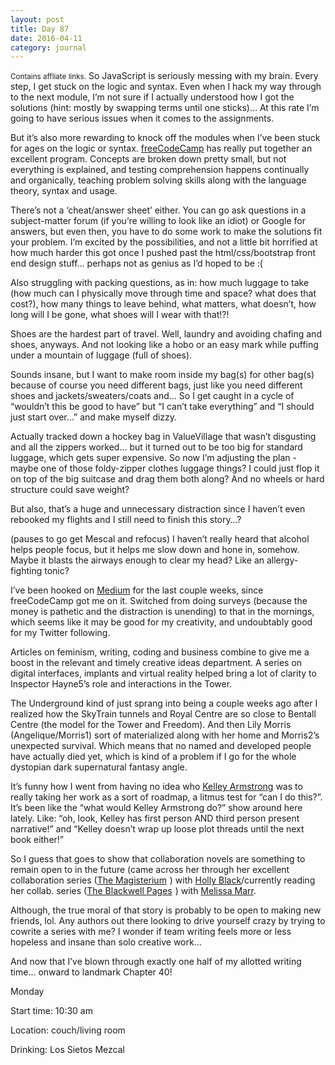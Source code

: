 ```yaml
---
layout: post
title: Day 87
date: 2016-04-11
category: journal
---
```


<small>Contains affliate links.</small> So JavaScript is seriously messing with my brain. Every step, I get stuck on the logic and syntax. Even when I hack my way through to the next module, I’m not sure if I actually understood how I got the solutions (hint: mostly by swapping terms until one sticks)… At this rate I’m going to have serious issues when it comes to the assignments. 

But it’s also more rewarding to knock off the modules when I’ve been stuck for ages on the logic or syntax. <a href="https://www.freecodecamp.com" target="_blank"> freeCodeCamp</a> has really put together an excellent program. Concepts are broken down pretty small, but not everything is explained, and testing comprehension happens continually and organically, teaching problem solving skills along with the language theory, syntax and usage. 

There’s not a ‘cheat/answer sheet’ either. You can go ask questions in a subject-matter forum (if you’re willing to look like an idiot) or Google for answers, but even then, you have to do some work to make the solutions fit your problem. I’m excited by the possibilities, and not a little bit horrified at how much harder this got once I pushed past the html/css/bootstrap front end design stuff… perhaps not as genius as I’d hoped to be :( 

Also struggling with packing questions, as in: how much luggage to take (how much can I physically move through time and space? what does that cost?), how many things to leave behind, what matters, what doesn’t, how long will I be gone, what shoes will I wear with that!?! 

Shoes are the hardest part of travel. Well, laundry and avoiding chafing and shoes, anyways. And not looking like a hobo or an easy mark while puffing under a mountain of luggage (full of shoes). 

Sounds insane, but I want to make room inside my bag(s) for other bag(s) because of course you need different bags, just like you need different shoes and jackets/sweaters/coats and… So I get caught in a cycle of “wouldn’t this be good to have” but “I can’t take everything” and “I should just start over…” and make myself dizzy.

Actually tracked down a hockey bag in ValueVillage that wasn’t disgusting and all the zippers worked… but it turned out to be too big for standard luggage, which gets super expensive. So now I’m adjusting the plan - maybe one of those foldy-zipper clothes luggage things? I could just flop it on top of the big suitcase and drag them both along? And no wheels or hard structure could save weight? 

But also, that’s a huge and unnecessary distraction since I haven’t even rebooked my flights and I still need to finish this story…? 

(pauses to go get Mescal and refocus) I haven’t really heard that alcohol helps people focus, but it helps me slow down and hone in, somehow. Maybe it blasts the airways enough to clear my head? Like an allergy-fighting tonic? 

I’ve been hooked on <a href="http://medium.com" target="_blank">Medium</a> for the last couple weeks, since freeCodeCamp got me on it. Switched from doing surveys (because the money is pathetic and the distraction is unending) to that in the mornings, which seems like it may be good for my creativity, and undoubtably good for my Twitter following. 

Articles on feminism, writing, coding and business combine to give me a boost in the relevant and timely creative ideas department. A series on digital interfaces, implants and virtual reality helped bring a lot of clarity to Inspector Hayne5’s role and interactions in the Tower. 

The Underground kind of just sprang into being a couple weeks ago after I realized how the SkyTrain tunnels and Royal Centre are so close to Bentall Centre (the model for the Tower and Freedom). And then Lily Morris (Angelique/Morris1) sort of materialized along with her home and Morris2’s unexpected survival. Which means that no named and developed people have actually died yet, which is kind of a problem if I go for the whole dystopian dark supernatural fantasy angle. 

It’s funny how I went from having no idea who <a target="_blank"  href="http://www.kelleyarmstrong.com/">Kelley Armstrong</a> was to really taking her work as a sort of roadmap, a litmus test for “can I do this?”. It’s been like the “what would Kelley Armstrong do?” show around here lately. Like: “oh, look, Kelley has first person AND third person present narrative!” and “Kelley doesn’t wrap up loose plot threads until the next book either!” 
 
So I guess that goes to show that collaboration novels are something to remain open to in the future (came across her through her excellent collaboration series (<a target="_blank"  href="http://www.amazon.ca/Iron-Trial-Book-One-Magisterium-ebook/dp/B00I5T2KJ2/?_encoding=UTF8&camp=15121&creative=330641&linkCode=ur2&qid=&sr=&tag=kaie06-20">The Magisterium</a><img src="http://ir-ca.amazon-adsystem.com/e/ir?t=kaie06-20&l=ur2&o=15" width="1" height="1" border="0" alt="" style="border:none !important; margin:0px !important;" />
) with <a href="http://blackholly.com" target="_blank">Holly Black</a>/currently reading her collab. series (<a  href="http://www.amazon.ca/gp/product/0316274305/ref=as_li_tf_tl?ie=UTF8&camp=15121&creative=330641&creativeASIN=0316274305&linkCode=as2&tag=kaie06-20">The Blackwell Pages</a><img src="http://ir-ca.amazon-adsystem.com/e/ir?t=kaie06-20&l=as2&o=15&a=0316274305" width="1" height="1" border="0" alt="" style="border:none !important; margin:0px !important;" />
) with <a href="http://www.melissamarrbooks.com" target="_blank">Melissa Marr</a>. 

Although, the true moral of that story is probably to be open to making new friends, lol. Any authors out there looking to drive yourself crazy by trying to cowrite a series with me? I wonder if team writing feels more or less hopeless and insane than solo creative work… 

And now that I’ve blown through exactly one half of my allotted writing time… onward to landmark Chapter 40!


Monday

Start time: 10:30 am

Location: couch/living room

Drinking: Los Sietos Mezcal
